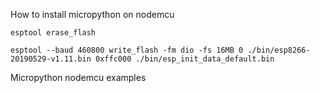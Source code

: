 How to install micropython on nodemcu

```shell
esptool erase_flash 

esptool --baud 460800 write_flash -fm dio -fs 16MB 0 ./bin/esp8266-20190529-v1.11.bin 0xffc000 ./bin/esp_init_data_default.bin
```



Micropython nodemcu examples

